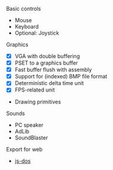Basic controls
- Mouse
- Keyboard
- Optional: Joystick

Graphics
- [x] VGA with double buffering
- [x] PSET to a graphics buffer
- [x] Fast buffer flush with assembly
- [x] Support for (indexed) BMP file format
- [x] Deterministic delta time unit
- [x] FPS-related unit
- Drawing primitives

Sounds
- PC speaker
- AdLib
- SoundBlaster

Export for web
- [js-dos](https://js-dos.com/)

